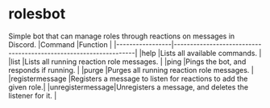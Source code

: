 # rolesbot
Simple bot that can manage roles through reactions on messages in Discord.
|Command	      |Function                                                          |
|-----------------|------------------------------------------------------------------|
|help             |Lists all available commands.                                     |
|list             |Lists all running reaction role messages.                         |
|ping             |Pings the bot, and responds if running.                           |
|purge            |Purges all running reaction role messages.                        |
|registermessage  |Registers a message to listen for reactions to add the given role.|
|unregistermessage|Unregisters a message, and deletes the listener for it.           |